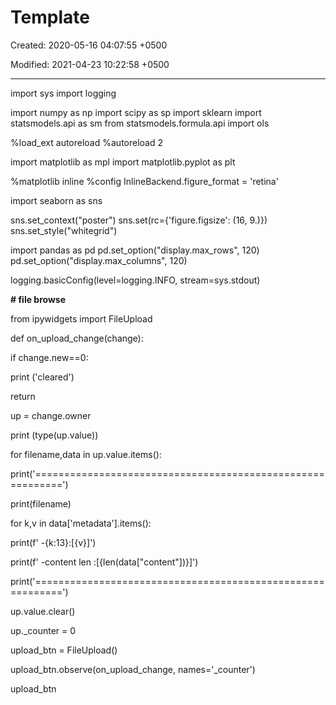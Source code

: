 # Template

Created: 2020-05-16 04:07:55 +0500

Modified: 2021-04-23 10:22:58 +0500

---

import sys
import logging

import numpy as np
import scipy as sp
import sklearn
import statsmodels.api as sm
from statsmodels.formula.api import ols



%load_ext autoreload
%autoreload 2



import matplotlib as mpl
import matplotlib.pyplot as plt

%matplotlib inline
%config InlineBackend.figure_format = 'retina'



import seaborn as sns

sns.set_context("poster")
sns.set(rc={'figure.figsize': (16, 9.)})
sns.set_style("whitegrid")



import pandas as pd
pd.set_option("display.max_rows", 120)
pd.set_option("display.max_columns", 120)

logging.basicConfig(level=logging.INFO, stream=sys.stdout)



**# file browse**

from ipywidgets import FileUpload



def on_upload_change(change):

if change.new==0:

print ('cleared')

return

up = change.owner

print (type(up.value))

for filename,data in up.value.items():

print('===========================================================')

print(filename)

for k,v in data['metadata'].items():

print(f' -{k:13}:[{v}]')

print(f' -content len :[{len(data["content"])}]')

print('===========================================================')

up.value.clear()

up._counter = 0



upload_btn = FileUpload()

upload_btn.observe(on_upload_change, names='_counter')

upload_btn


